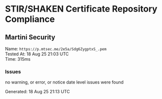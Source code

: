 # STIR/SHAKEN Certificate Repository Compliance

## Martini Security

Name: `https://p.mtsec.me/2e5a/Sdg6ZygptxS_.pem`\
Tested At: 18 Aug 25 21:03 UTC\
Time: 315ms

### Issues

no warning, or error, or notice date level issues were found

Generated: 18 Aug 25 21:13 UTC
